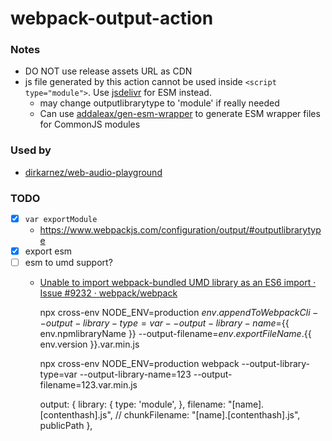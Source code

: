 webpack-output-action
=====================
### Notes
- DO NOT use release assets URL as CDN
- js file generated by this action cannot be used inside `<script type="module">`.  Use [jsdelivr](https://www.jsdelivr.com/) for ESM instead.
  - may change outputlibrarytype to 'module' if really needed
  - Can use [addaleax/gen-esm-wrapper](https://github.com/addaleax/gen-esm-wrapper) to generate ESM wrapper files for CommonJS modules

### Used by
- [dirkarnez/web-audio-playground](https://github.com/dirkarnez/web-audio-playground)

### TODO
- [x] `var exportModule`
  - https://www.webpackjs.com/configuration/output/#outputlibrarytype
- [x] export esm
- [ ] esm to umd support?
  - [Unable to import webpack-bundled UMD library as an ES6 import · Issue #9232 · webpack/webpack](https://github.com/webpack/webpack/issues/9232)


    npx cross-env NODE_ENV=production ${{ env.appendToWebpackCli }} --output-library-type=var --output-library-name=${{ env.npmlibraryName }} --output-filename=${{ env.exportFileName }}.${{ env.version }}.var.min.js



     npx cross-env NODE_ENV=production webpack --output-library-type=var --output-library-name=123 --output-filename=123.var.min.js


	output: {
		library: {
			type: 'module',
		},
		filename: "[name].[contenthash].js",
		// chunkFilename: "[name].[contenthash].js",
		publicPath
	},